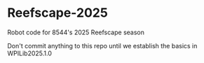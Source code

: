 # Reefscape-2025
Robot code for 8544's 2025 Reefscape season

Don't commit anything to this repo until we establish the basics in WPILib2025.1.0
